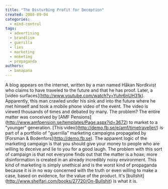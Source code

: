 ```yaml
---
title: "The Disturbing Profit for Deception"
created: 2008-09-04
categories: 
  - mind-control
tags: 
  - advertising
  - brandlism
  - guerilla
  - lies
  - marketing
  - moketing
  - propaganda
authors: 
  - banapana
---
```


A blog appears on the internet, written by a man named Håkan Nordkvist who claims to have traveled to the future and that he has proof. Later, a \[video surfaces\](http://www.youtube.com/watch?v=Yuhr6nUH31k). Apparently, this man crawled under his sink and into the future where he met himself and took a mobile phone video of the event. The video is viewed thousands of times and debated by many. The problem? The entire matter was conceived by \[AMF Pensions\](http://www.amfpension.se/templates/Page.aspx?id=3672) to market to a "younger" generation. \[This video\](http://demo.fb.se/e/amf/timetraveller/) is part of a portfolio of "guerrilla" marketing campaigns propagated by \[Forsman & Bodenfors\](http://demo.fb.se). The apparent logic of the marketing campaign is that you should give your money to people who are willing to deceive and lie to you for a good laugh. The problem with this sort of campaign is that not everyone finds out that the matter is a hoax; more disinformation is created in an already incredibly noisy environment. This kind of marketing is simply unethical and is the worst kind of propaganda because it is in no way concerned with the truth or even willing to make a case, based on evidence, for the value of the product. It's \[bullshit\](http://www.shelfari.com/books/27720/On-Bullshit) is what it is.
